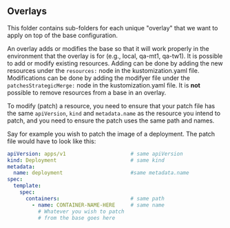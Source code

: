 ## Overlays

This folder contains sub-folders for each unique "overlay"
that we want to apply on top of the base configuration.

An overlay adds or modifies the base so that it will work
properly in the environment that the overlay is for 
(e.g., local, qa-mt1, qa-tw1). It is possible
to add or modify existing resources. Adding can be 
done by adding the new resources under the `resources:` 
node in the kustomization.yaml file. Modifications can
be done by adding the modifyer file under the 
`patchesStrategicMerge:` node in the kustomization.yaml file.
It is **not** possible to remove resources from a base in an overlay. 

To modify (patch) a resource, you need to ensure that your patch
file has the same `apiVersion`, `kind` and `metadata.name` as the
resource you intend to patch, and you need to ensure the patch
uses the same path and names.

Say for example you wish to patch the image of a deployment. The
patch file would have to look like this:
```yaml
apiVersion: apps/v1                     # same apiVersion
kind: Deployment                        # same kind
metadata:
  name: deployment                      #same metadata.name
spec:
  template:
    spec:
      containers:                       # same path
        - name: CONTAINER-NAME-HERE     # same name
          # Whatever you wish to patch
          # from the base goes here
```